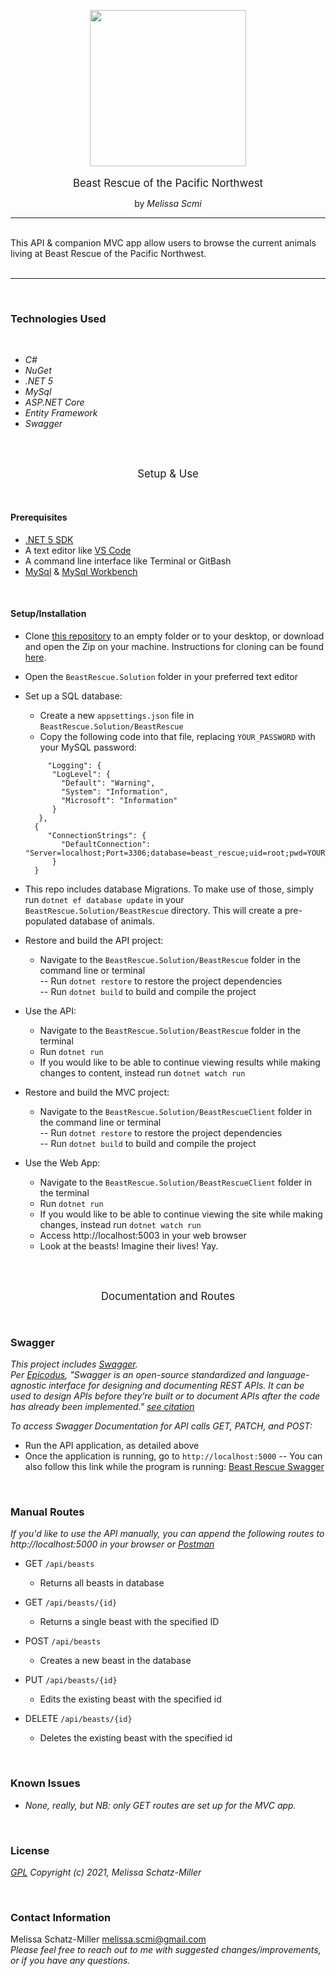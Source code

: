 <p align="center">
<img src="BeastRescueClient/wwwroot/img/callum-hill-Zx6ZD3n6x4A-unsplash.jpeg" width="250" style="border-radius=50%;" /><br/><br />
<big>Beast Rescue of the Pacific Northwest</big>
</p>
<p align="center">
by <i>Melissa Scmi</i>
<br/>

------------------------------

<br/>
This API & companion MVC app allow users to browse the current animals living at Beast Rescue of the Pacific Northwest.<br/><br />

------------------------------

<br/>

### Technologies Used

<br />

* _C#_
* _NuGet_
* _.NET 5_
* _MySql_
* _ASP.NET Core_
* _Entity Framework_
* _Swagger_

<br />
<br />

<p align="center">
<big>Setup & Use</big>
</p>
<br />

#### Prerequisites

- [.NET 5 SDK](https://dotnet.microsoft.com/download/dotnet/5.0)
- A text editor like [VS Code](https://code.visualstudio.com/)
- A command line interface like Terminal or GitBash
- [MySql](https://dev.mysql.com/downloads/file/?id=484914) & [MySql Workbench](https://www.mysql.com/products/workbench/)

<br/>

#### Setup/Installation

* Clone [this repository](https://github.com/tigertiger/BeastRescue.Solution) to an empty folder or to your desktop, or download and open the Zip on your machine. Instructions for cloning can be found [here](https://docs.github.com/en/github/creating-cloning-and-archiving-repositories/cloning-a-repository-from-github/cloning-a-repository).
* Open the ```BeastRescue.Solution``` folder in your preferred text editor
* Set up a SQL database:
   - Create a new `appsettings.json` file in ```BeastRescue.Solution/BeastRescue```
   - Copy the following code into that file, replacing `YOUR_PASSWORD` with your MySQL password:
   ```
        "Logging": {
         "LogLevel": {
           "Default": "Warning",
           "System": "Information",
           "Microsoft": "Information"
         }
      },
     {
        "ConnectionStrings": {
           "DefaultConnection": "Server=localhost;Port=3306;database=beast_rescue;uid=root;pwd=YOUR_PASSWORD;"
         }
     }
   ```
* This repo includes database Migrations. To make use of those, simply run ```dotnet ef database update``` in your ```BeastRescue.Solution/BeastRescue``` directory. This will create a pre-populated database of animals.

* Restore and build the API project:
  - Navigate to the ```BeastRescue.Solution/BeastRescue``` folder in the command line or terminal  
    -- Run ```dotnet restore``` to restore the project dependencies  
    -- Run ```dotnet build``` to build and compile the project

* Use the API:
  - Navigate to the ```BeastRescue.Solution/BeastRescue``` folder in the terminal
  - Run ```dotnet run``` 
  - If you would like to be able to continue viewing results while making changes to content, instead run ```dotnet watch run```

* Restore and build the MVC project:
  - Navigate to the ```BeastRescue.Solution/BeastRescueClient``` folder in the command line or terminal  
    -- Run ```dotnet restore``` to restore the project dependencies  
    -- Run ```dotnet build``` to build and compile the project

* Use the Web App:
  - Navigate to the ```BeastRescue.Solution/BeastRescueClient``` folder in the terminal
  - Run ```dotnet run``` 
  - If you would like to be able to continue viewing the site while making changes, instead run ```dotnet watch run```
  - Access http://localhost:5003 in your web browser
  - Look at the beasts! Imagine their lives! Yay.

<br /><br />
<p align="center">
<big>Documentation and Routes</big>
</p>

<br />

### Swagger

_This project includes [Swagger](https://swagger.io/). <br />
Per [Epicodus](https://www.epicodus.com/), "Swagger is an open-source standardized and language-agnostic interface for designing and documenting REST APIs. It can be used to design APIs before they’re built or to document APIs after the code has already been implemented." [see citation](https://www.learnhowtoprogram.com/c-and-net/building-an-api/further-exploration-with-apis)_<br />

_To access Swagger Documentation for API calls GET, PATCH, and POST:_
 - Run the API application, as detailed above
 - Once the application is running, go to `http://localhost:5000`
  -- You can also follow this link while the program is running: [Beast Rescue Swagger](http://localhost:5000)

<br />

### Manual Routes

_If you'd like to use the API manually, you can append the following routes to http://localhost:5000 in your browser or [Postman](https://www.postman.com/)_

- GET `/api/beasts`
    - Returns all beasts in database

- GET `/api/beasts/{id}`
    - Returns a single beast with the specified ID

- POST `/api/beasts`
    - Creates a new beast in the database

- PUT `/api/beasts/{id}`
    - Edits the existing beast with the specified id

- DELETE `/api/beasts/{id}`
    - Deletes the existing beast with the specified id

<br />

### Known Issues
* _None, really, but NB: only GET routes are set up for the MVC app._

<br />

### License

_[GPL](https://opensource.org/licenses/gpl-license)_
_Copyright (c) 2021, Melissa Schatz-Miller_

<Br />

### Contact Information  

Melissa Schatz-Miller <melissa.scmi@gmail.com>  
_Please feel free to reach out to me with suggested changes/improvements, or if you have any questions._
